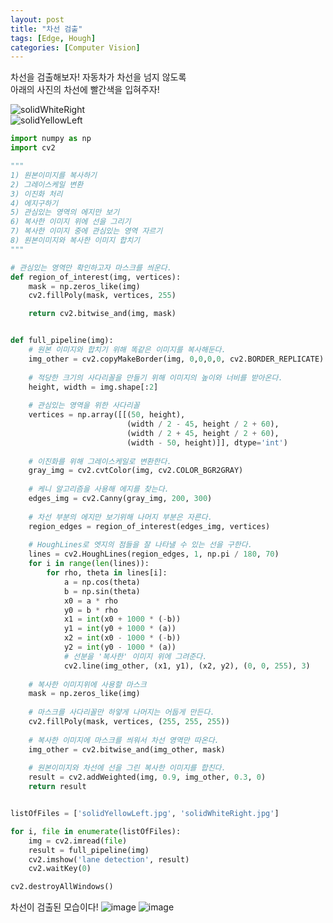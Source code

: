 ```yaml
---
layout: post
title: "차선 검출"
tags: [Edge, Hough]
categories: [Computer Vision]
---
```


차선을 검출해보자!
자동차가 차선을 넘지 않도록       
아래의 사진의 차선에 빨간색을 입혀주자!

![solidWhiteRight](https://user-images.githubusercontent.com/50114210/66061378-510ba800-e57a-11e9-86bf-ef0e00c5dfa0.jpg)                
![solidYellowLeft](https://user-images.githubusercontent.com/50114210/66061381-523cd500-e57a-11e9-864e-f839fa75cded.jpg)                      

```python
import numpy as np
import cv2

"""
1) 원본이미지를 복사하기
2) 그레이스케일 변환
3) 이진화 처리
4) 에지구하기
5) 관심있는 영역의 에지만 보기
6) 복사한 이미지 위에 선을 그리기
7) 복사한 이미지 중에 관심있는 영역 자르기
8) 원본이미지와 복사한 이미지 합치기 
"""

# 관심있는 영역만 확인하고자 마스크를 씌운다.
def region_of_interest(img, vertices):
    mask = np.zeros_like(img)
    cv2.fillPoly(mask, vertices, 255)

    return cv2.bitwise_and(img, mask)


def full_pipeline(img):
    # 원본 이미지와 합치기 위해 똑같은 이미지를 복사해둔다.
    img_other = cv2.copyMakeBorder(img, 0,0,0,0, cv2.BORDER_REPLICATE)
    
    # 적당한 크기의 사다리꼴을 만들기 위해 이미지의 높이와 너비를 받아온다.
    height, width = img.shape[:2]
    
    # 관심있는 영역을 위한 사다리꼴
    vertices = np.array([[(50, height),
                          (width / 2 - 45, height / 2 + 60),
                          (width / 2 + 45, height / 2 + 60),
                          (width - 50, height)]], dtype='int')
                          
    # 이진화를 위해 그레이스케일로 변환한다.
    gray_img = cv2.cvtColor(img, cv2.COLOR_BGR2GRAY)
    
    # 케니 알고리즘을 사용해 에지를 찾는다.
    edges_img = cv2.Canny(gray_img, 200, 300)
    
    # 차선 부분의 에지만 보기위해 나머지 부분은 자른다.
    region_edges = region_of_interest(edges_img, vertices)
    
    # HoughLines로 엣지의 점들을 잘 나타낼 수 있는 선을 구한다.
    lines = cv2.HoughLines(region_edges, 1, np.pi / 180, 70)
    for i in range(len(lines)):
        for rho, theta in lines[i]:
            a = np.cos(theta)
            b = np.sin(theta)
            x0 = a * rho
            y0 = b * rho
            x1 = int(x0 + 1000 * (-b))
            y1 = int(y0 + 1000 * (a))
            x2 = int(x0 - 1000 * (-b))
            y2 = int(y0 - 1000 * (a))
            # 선분을 '복사한' 이미지 위에 그려준다.
            cv2.line(img_other, (x1, y1), (x2, y2), (0, 0, 255), 3)
    
    # 복사한 이미지위에 사용할 마스크
    mask = np.zeros_like(img)
    
    # 마스크를 사다리꼴만 하얗게 나머지는 어둡게 만든다.
    cv2.fillPoly(mask, vertices, (255, 255, 255))
    
    # 복사한 이미지에 마스크를 씌워서 차선 영역만 따온다.
    img_other = cv2.bitwise_and(img_other, mask)
    
    # 원본이미지와 차선에 선을 그린 복사한 이미지를 합친다.
    result = cv2.addWeighted(img, 0.9, img_other, 0.3, 0)
    return result


listOfFiles = ['solidYellowLeft.jpg', 'solidWhiteRight.jpg']

for i, file in enumerate(listOfFiles):
    img = cv2.imread(file)
    result = full_pipeline(img)
    cv2.imshow('lane detection', result)
    cv2.waitKey(0)

cv2.destroyAllWindows()
```

차선이 검출된 모습이다!
![image](https://user-images.githubusercontent.com/50114210/66061518-962fda00-e57a-11e9-9046-a2159c5fe678.png)
![image](https://user-images.githubusercontent.com/50114210/66061549-a34cc900-e57a-11e9-99a9-4552012ab016.png)


